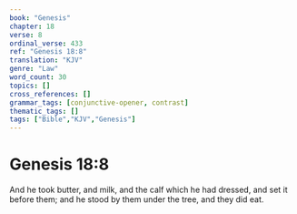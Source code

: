 ```yaml
---
book: "Genesis"
chapter: 18
verse: 8
ordinal_verse: 433
ref: "Genesis 18:8"
translation: "KJV"
genre: "Law"
word_count: 30
topics: []
cross_references: []
grammar_tags: [conjunctive-opener, contrast]
thematic_tags: []
tags: ["Bible","KJV","Genesis"]
---
```


# Genesis 18:8

And he took butter, and milk, and the calf which he had dressed, and set it before them; and he stood by them under the tree, and they did eat.
